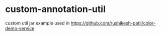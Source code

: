 # custom-annotation-util
custom util jar example used in https://github.com/rushikesh-patil/color-demo-service

